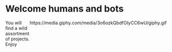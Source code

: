 # Welcome humans and bots
<div style="display: flex; flex-direction:col; align-content:space-evenly" >
    <span>You will find a wild assortment of projects. Enjoy</span>
    <div>https://media.giphy.com/media/3o6ozkQbdfOIyCC6wU/giphy.gif</div>
</div>

